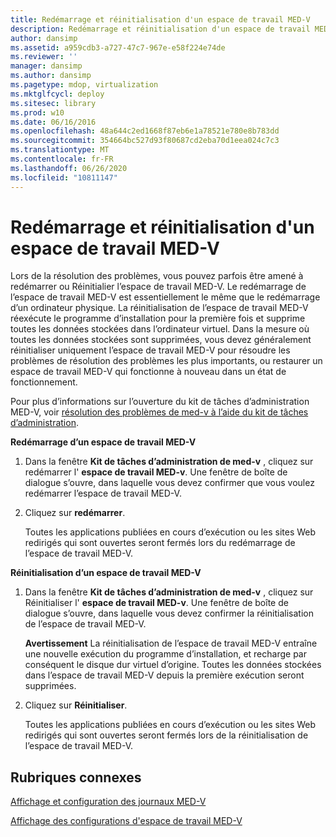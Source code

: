 ```yaml
---
title: Redémarrage et réinitialisation d'un espace de travail MED-V
description: Redémarrage et réinitialisation d'un espace de travail MED-V
author: dansimp
ms.assetid: a959cdb3-a727-47c7-967e-e58f224e74de
ms.reviewer: ''
manager: dansimp
ms.author: dansimp
ms.pagetype: mdop, virtualization
ms.mktglfcycl: deploy
ms.sitesec: library
ms.prod: w10
ms.date: 06/16/2016
ms.openlocfilehash: 48a644c2ed1668f87eb6e1a78521e780e8b783dd
ms.sourcegitcommit: 354664bc527d93f80687cd2eba70d1eea024c7c3
ms.translationtype: MT
ms.contentlocale: fr-FR
ms.lasthandoff: 06/26/2020
ms.locfileid: "10811147"
---
```

# Redémarrage et réinitialisation d'un espace de travail MED-V


Lors de la résolution des problèmes, vous pouvez parfois être amené à redémarrer ou Réinitialier l’espace de travail MED-V. Le redémarrage de l’espace de travail MED-V est essentiellement le même que le redémarrage d’un ordinateur physique. La réinitialisation de l’espace de travail MED-V réexécute le programme d’installation pour la première fois et supprime toutes les données stockées dans l’ordinateur virtuel. Dans la mesure où toutes les données stockées sont supprimées, vous devez généralement réinitialiser uniquement l’espace de travail MED-V pour résoudre les problèmes de résolution des problèmes les plus importants, ou restaurer un espace de travail MED-V qui fonctionne à nouveau dans un état de fonctionnement.

Pour plus d’informations sur l’ouverture du kit de tâches d’administration MED-V, voir [résolution des problèmes de med-v à l’aide du kit de tâches d’administration](troubleshooting-med-v-by-using-the-administration-toolkit.md).

**Redémarrage d’un espace de travail MED-V**

1.  Dans la fenêtre **Kit de tâches d’administration de med-v** , cliquez sur redémarrer l' **espace de travail MED-v**. Une fenêtre de boîte de dialogue s’ouvre, dans laquelle vous devez confirmer que vous voulez redémarrer l’espace de travail MED-V.

2.  Cliquez sur **redémarrer**.

    Toutes les applications publiées en cours d’exécution ou les sites Web redirigés qui sont ouvertes seront fermés lors du redémarrage de l’espace de travail MED-V.

**Réinitialisation d’un espace de travail MED-V**

1.  Dans la fenêtre **Kit de tâches d’administration de med-v** , cliquez sur Réinitialiser l' **espace de travail MED-v**. Une fenêtre de boîte de dialogue s’ouvre, dans laquelle vous devez confirmer la réinitialisation de l’espace de travail MED-V.

    **Avertissement**  La réinitialisation de l’espace de travail MED-V entraîne une nouvelle exécution du programme d’installation, et recharge par conséquent le disque dur virtuel d’origine. Toutes les données stockées dans l’espace de travail MED-V depuis la première exécution seront supprimées.

     

2.  Cliquez sur **Réinitialiser**.

    Toutes les applications publiées en cours d’exécution ou les sites Web redirigés qui sont ouvertes seront fermés lors de la réinitialisation de l’espace de travail MED-V.

## Rubriques connexes


[Affichage et configuration des journaux MED-V](viewing-and-configuring-med-v-logs.md)

[Affichage des configurations d'espace de travail MED-V](viewing-med-v-workspace-configurations.md)

 

 






